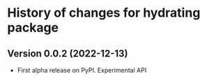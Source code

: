 # History of changes for hydrating package


## Version 0.0.2 (2022-12-13)

* First alpha release on PyPI. Experimental API